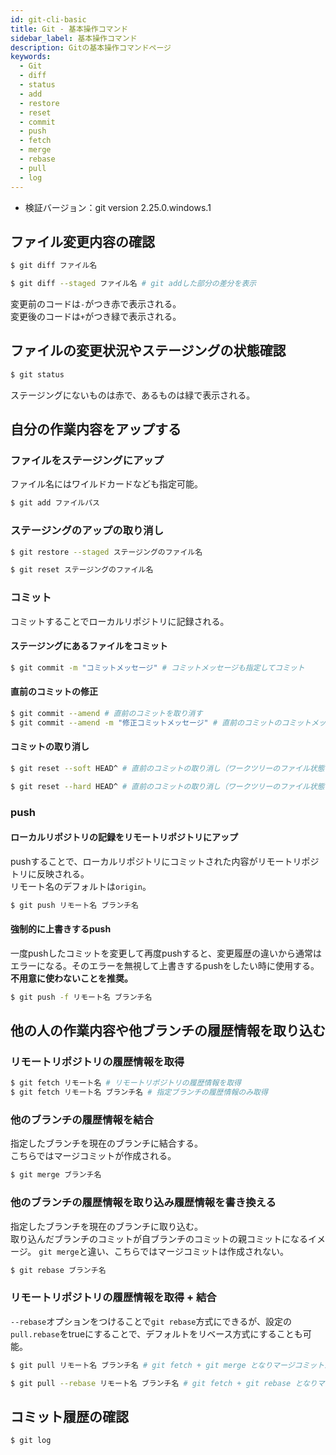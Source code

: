 ```yaml
---
id: git-cli-basic
title: Git - 基本操作コマンド
sidebar_label: 基本操作コマンド
description: Gitの基本操作コマンドページ
keywords:
  - Git
  - diff
  - status
  - add
  - restore
  - reset
  - commit
  - push
  - fetch
  - merge
  - rebase
  - pull
  - log
---
```


- 検証バージョン：git version 2.25.0.windows.1

## ファイル変更内容の確認
```bash
$ git diff ファイル名

$ git diff --staged ファイル名 # git addした部分の差分を表示
```
変更前のコードは`-`がつき赤で表示される。  
変更後のコードは`+`がつき緑で表示される。

## ファイルの変更状況やステージングの状態確認
```bash
$ git status
```
ステージングにないものは赤で、あるものは緑で表示される。

## 自分の作業内容をアップする
### ファイルをステージングにアップ
ファイル名にはワイルドカードなども指定可能。
```bash
$ git add ファイルパス
```

### ステージングのアップの取り消し
```bash
$ git restore --staged ステージングのファイル名

$ git reset ステージングのファイル名
```

### コミット
コミットすることでローカルリポジトリに記録される。

#### ステージングにあるファイルをコミット
```bash
$ git commit -m "コミットメッセージ" # コミットメッセージも指定してコミット
```

#### 直前のコミットの修正
```bash
$ git commit --amend # 直前のコミットを取り消す
$ git commit --amend -m "修正コミットメッセージ" # 直前のコミットのコミットメッセージを修正
```

#### コミットの取り消し
```bash
$ git reset --soft HEAD^ # 直前のコミットの取り消し（ワークツリーのファイル状態には影響しない）

$ git reset --hard HEAD^ # 直前のコミットの取り消し（ワークツリーのファイル状態を前のコミットの状態に戻す）
```

### push
#### ローカルリポジトリの記録をリモートリポジトリにアップ
pushすることで、ローカルリポジトリにコミットされた内容がリモートリポジトリに反映される。  
リモート名のデフォルトは`origin`。
```bash
$ git push リモート名 ブランチ名
```

#### 強制的に上書きするpush
一度pushしたコミットを変更して再度pushすると、変更履歴の違いから通常はエラーになる。そのエラーを無視して上書きするpushをしたい時に使用する。
**不用意に使わないことを推奨。**
```bash
$ git push -f リモート名 ブランチ名
```

## 他の人の作業内容や他ブランチの履歴情報を取り込む
### リモートリポジトリの履歴情報を取得
```bash
$ git fetch リモート名 # リモートリポジトリの履歴情報を取得
$ git fetch リモート名 ブランチ名 # 指定ブランチの履歴情報のみ取得
```

### 他のブランチの履歴情報を結合
指定したブランチを現在のブランチに結合する。  
こちらではマージコミットが作成される。
```bash
$ git merge ブランチ名
```

### 他のブランチの履歴情報を取り込み履歴情報を書き換える
指定したブランチを現在のブランチに取り込む。  
取り込んだブランチのコミットが自ブランチのコミットの親コミットになるイメージ。
`git merge`と違い、こちらではマージコミットは作成されない。
```bash
$ git rebase ブランチ名
```

### リモートリポジトリの履歴情報を取得 + 結合
`--rebase`オプションをつけることで`git rebase`方式にできるが、設定の`pull.rebase`をtrueにすることで、デフォルトをリベース方式にすることも可能。
```bash
$ git pull リモート名 ブランチ名 # git fetch + git merge となりマージコミットが作成される

$ git pull --rebase リモート名 ブランチ名 # git fetch + git rebase となりマージコミットが作成されない
```

## コミット履歴の確認
```bash
$ git log
```